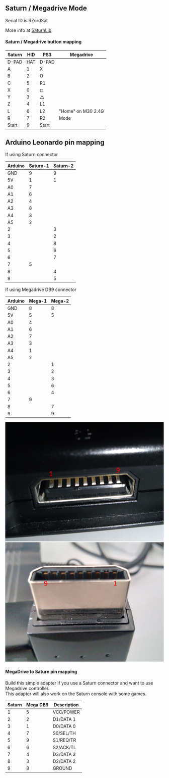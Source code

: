 ## Saturn / Megadrive Mode

Serial ID is RZordSat

More info at [SaturnLib](https://github.com/sonik-br/SaturnLib).

#### Saturn / Megadrive button mapping

| Saturn | HID | PS3     | Megadrive          |
|--------|-----|---------|--------------------|
| D-PAD  | HAT | D-PAD   |                    |
| A      | 1   | X       |                    |
| B      | 2   | O       |                    |
| C      | 5   | R1      |                    |
| X      | 0   | &#9723; |                    |
| Y      | 3   | &#9651; |                    |
| Z      | 4   | L1      |                    |
| L      | 6   | L2      | "Home" on M30 2.4G |
| R      | 7   | R2      | Mode               |
| Start  | 9   | Start   |                    |


## Arduino Leonardo pin mapping

If using Saturn connector

| Arduino     | Saturn-1 | Saturn-2 |
|-------------|----------|----------|
| GND         | 9        | 9        |
| 5V          | 1        | 1        |
| A0          | 7        |          |
| A1          | 6        |          |
| A2          | 4        |          |
| A3          | 8        |          |
| A4          | 3        |          |
| A5          | 2        |          |
| 2           |          | 3        |
| 3           |          | 2        |
| 4           |          | 8        |
| 5           |          | 6        |
| 6           |          | 7        |
| 7           | 5        |          |
| 8           |          | 4        |
| 9           |          | 5        |

If using Megadrive DB9 connector

| Arduino     | Mega-1   | Mega-2   |
|-------------|----------|----------|
| GND         | 8        | 8        |
| 5V          | 5        | 5        |
| A0          | 4        |          |
| A1          | 6        |          |
| A2          | 7        |          |
| A3          | 3        |          |
| A4          | 1        |          |
| A5          | 2        |          |
| 2           |          | 1        |
| 3           |          | 2        |
| 4           |          | 3        |
| 5           |          | 6        |
| 6           |          | 4        |
| 7           | 9        |          |
| 8           |          | 7        |
| 9           |          | 9        |

![pins on console](../docs/saturn_pins01.jpg)
![pins on controller](../docs/saturn_pins02.jpg)


#### MegaDrive to Saturn pin mapping

Build this simple adapter if you use a Saturn connector and want to use Megadrive controller.<br/>
This adapter will also work on the Saturn console with some games.

| Saturn  | Mega DB9 | Description |
|---------|----------|-------------|
| 1       | 5        | VCC/POWER   |
| 2       | 2        | D1/DATA 1   |
| 3       | 1        | D0/DATA 0   |
| 4       | 7        | S0/SEL/TH   |
| 5       | 9        | S1/REQ/TR   |
| 6       | 6        | S2/ACK/TL   |
| 7       | 4        | D3/DATA 3   |
| 8       | 3        | D2/DATA 2   |
| 9       | 8        | GROUND      |